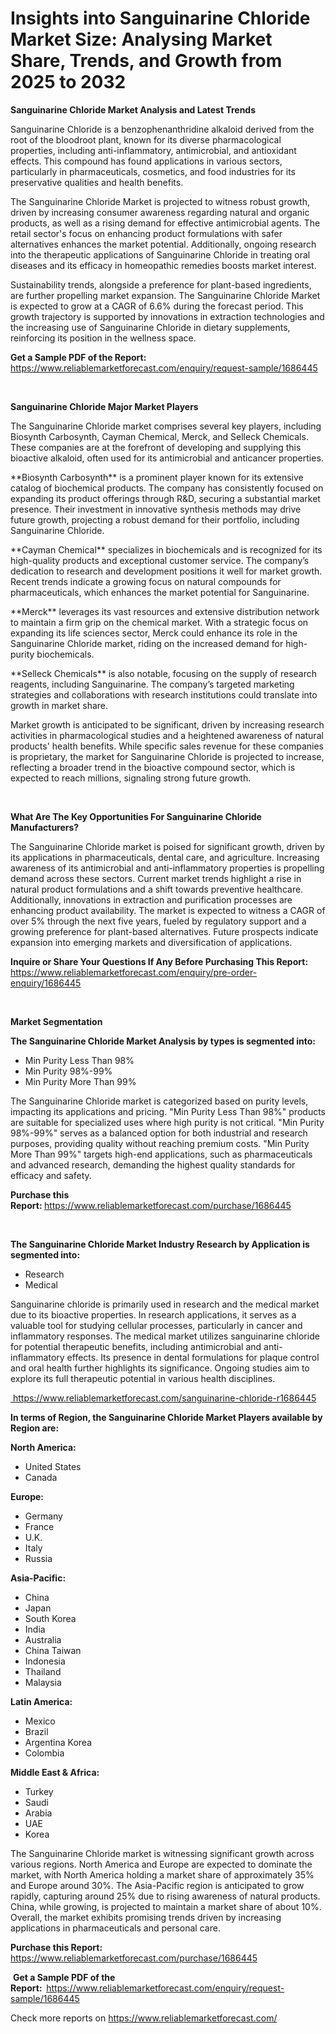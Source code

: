 <p><h1>Insights into Sanguinarine Chloride Market Size: Analysing Market Share, Trends, and Growth from 2025 to 2032</h1></p><p><strong>Sanguinarine Chloride Market Analysis and Latest Trends</strong></p>
<p><p>Sanguinarine Chloride is a benzophenanthridine alkaloid derived from the root of the bloodroot plant, known for its diverse pharmacological properties, including anti-inflammatory, antimicrobial, and antioxidant effects. This compound has found applications in various sectors, particularly in pharmaceuticals, cosmetics, and food industries for its preservative qualities and health benefits.</p><p>The Sanguinarine Chloride Market is projected to witness robust growth, driven by increasing consumer awareness regarding natural and organic products, as well as a rising demand for effective antimicrobial agents. The retail sector's focus on enhancing product formulations with safer alternatives enhances the market potential. Additionally, ongoing research into the therapeutic applications of Sanguinarine Chloride in treating oral diseases and its efficacy in homeopathic remedies boosts market interest.</p><p>Sustainability trends, alongside a preference for plant-based ingredients, are further propelling market expansion. The Sanguinarine Chloride Market is expected to grow at a CAGR of 6.6% during the forecast period. This growth trajectory is supported by innovations in extraction technologies and the increasing use of Sanguinarine Chloride in dietary supplements, reinforcing its position in the wellness space.</p></p>
<p><strong>Get a Sample PDF of the Report:&nbsp;</strong> <a href="https://www.reliablemarketforecast.com/enquiry/request-sample/1686445?utm_campaign=3298&utm_medium=2&utm_source=Github&utm_content=ia&utm_term=26032025&utm_id=sanguinarine-chloride">https://www.reliablemarketforecast.com/enquiry/request-sample/1686445</a></p>
<p>&nbsp;</p>
<p><strong>Sanguinarine Chloride Major Market Players</strong></p>
<p><p>The Sanguinarine Chloride market comprises several key players, including Biosynth Carbosynth, Cayman Chemical, Merck, and Selleck Chemicals. These companies are at the forefront of developing and supplying this bioactive alkaloid, often used for its antimicrobial and anticancer properties.</p><p>**Biosynth Carbosynth** is a prominent player known for its extensive catalog of biochemical products. The company has consistently focused on expanding its product offerings through R&D, securing a substantial market presence. Their investment in innovative synthesis methods may drive future growth, projecting a robust demand for their portfolio, including Sanguinarine Chloride.</p><p>**Cayman Chemical** specializes in biochemicals and is recognized for its high-quality products and exceptional customer service. The company’s dedication to research and development positions it well for market growth. Recent trends indicate a growing focus on natural compounds for pharmaceuticals, which enhances the market potential for Sanguinarine.</p><p>**Merck** leverages its vast resources and extensive distribution network to maintain a firm grip on the chemical market. With a strategic focus on expanding its life sciences sector, Merck could enhance its role in the Sanguinarine Chloride market, riding on the increased demand for high-purity biochemicals.</p><p>**Selleck Chemicals** is also notable, focusing on the supply of research reagents, including Sanguinarine. The company’s targeted marketing strategies and collaborations with research institutions could translate into growth in market share.</p><p>Market growth is anticipated to be significant, driven by increasing research activities in pharmacological studies and a heightened awareness of natural products' health benefits. While specific sales revenue for these companies is proprietary, the market for Sanguinarine Chloride is projected to increase, reflecting a broader trend in the bioactive compound sector, which is expected to reach millions, signaling strong future growth.</p></p>
<p>&nbsp;</p>
<p><strong>What Are The Key Opportunities For Sanguinarine Chloride Manufacturers?</strong></p>
<p><p>The Sanguinarine Chloride market is poised for significant growth, driven by its applications in pharmaceuticals, dental care, and agriculture. Increasing awareness of its antimicrobial and anti-inflammatory properties is propelling demand across these sectors. Current market trends highlight a rise in natural product formulations and a shift towards preventive healthcare. Additionally, innovations in extraction and purification processes are enhancing product availability. The market is expected to witness a CAGR of over 5% through the next five years, fueled by regulatory support and a growing preference for plant-based alternatives. Future prospects indicate expansion into emerging markets and diversification of applications.</p></p>
<p><strong>Inquire or Share Your Questions If Any Before Purchasing This Report:</strong> <a href="https://www.reliablemarketforecast.com/enquiry/pre-order-enquiry/1686445?utm_campaign=3298&utm_medium=2&utm_source=Github&utm_content=ia&utm_term=26032025&utm_id=sanguinarine-chloride">https://www.reliablemarketforecast.com/enquiry/pre-order-enquiry/1686445</a></p>
<p>&nbsp;</p>
<p><strong>Market Segmentation</strong></p>
<p><strong>The Sanguinarine Chloride Market Analysis by types is segmented into:</strong></p>
<p><ul><li>Min Purity Less Than 98%</li><li>Min Purity 98%-99%</li><li>Min Purity More Than 99%</li></ul></p>
<p><p>The Sanguinarine Chloride market is categorized based on purity levels, impacting its applications and pricing. "Min Purity Less Than 98%" products are suitable for specialized uses where high purity is not critical. "Min Purity 98%-99%" serves as a balanced option for both industrial and research purposes, providing quality without reaching premium costs. "Min Purity More Than 99%" targets high-end applications, such as pharmaceuticals and advanced research, demanding the highest quality standards for efficacy and safety.</p></p>
<p><strong>Purchase this Report:&nbsp;</strong><a href="https://www.reliablemarketforecast.com/purchase/1686445?utm_campaign=3298&utm_medium=2&utm_source=Github&utm_content=ia&utm_term=26032025&utm_id=sanguinarine-chloride">https://www.reliablemarketforecast.com/purchase/1686445</a></p>
<p>&nbsp;</p>
<p><strong>The Sanguinarine Chloride Market Industry Research by Application is segmented into:</strong></p>
<p><ul><li>Research</li><li>Medical</li></ul></p>
<p><p>Sanguinarine chloride is primarily used in research and the medical market due to its bioactive properties. In research applications, it serves as a valuable tool for studying cellular processes, particularly in cancer and inflammatory responses. The medical market utilizes sanguinarine chloride for potential therapeutic benefits, including antimicrobial and anti-inflammatory effects. Its presence in dental formulations for plaque control and oral health further highlights its significance. Ongoing studies aim to explore its full therapeutic potential in various health disciplines.</p></p>
<p><a href="https://www.reliablemarketforecast.com/sanguinarine-chloride-r1686445?utm_campaign=3298&utm_medium=2&utm_source=Github&utm_content=ia&utm_term=26032025&utm_id=sanguinarine-chloride">&nbsp;https://www.reliablemarketforecast.com/sanguinarine-chloride-r1686445</a></p>
<p><strong>In terms of Region, the Sanguinarine Chloride Market Players available by Region are:</strong></p>
<p>
    <p> <strong> North America: </strong>
        <ul>
            <li>United States</li>
            <li>Canada</li>
        </ul>
        </p> 
    <p> <strong> Europe: </strong>
        <ul>
            <li>Germany</li>
            <li>France</li>
            <li>U.K.</li>
            <li>Italy</li>
            <li>Russia</li>
        </ul>
        </p> 
    <p> <strong> Asia-Pacific: </strong>
        <ul>
            <li>China</li>
            <li>Japan</li>
            <li>South Korea</li>
            <li>India</li>
            <li>Australia</li>
            <li>China Taiwan</li>
            <li>Indonesia</li>
            <li>Thailand</li>
            <li>Malaysia</li>
        </ul>
        </p> 
    <p> <strong> Latin America: </strong>
        <ul>
            <li>Mexico</li>
            <li>Brazil</li>
            <li>Argentina Korea</li>
            <li>Colombia</li>
        </ul>
        </p> 
    <p> <strong> Middle East & Africa: </strong>
        <ul>
            <li>Turkey</li>
            <li>Saudi</li>
            <li>Arabia</li>
            <li>UAE</li>
            <li>Korea</li>
        </ul>
    </p>
    </p>
<p><p>The Sanguinarine Chloride market is witnessing significant growth across various regions. North America and Europe are expected to dominate the market, with North America holding a market share of approximately 35% and Europe around 30%. The Asia-Pacific region is anticipated to grow rapidly, capturing around 25% due to rising awareness of natural products. China, while growing, is projected to maintain a market share of about 10%. Overall, the market exhibits promising trends driven by increasing applications in pharmaceuticals and personal care.</p></p>
<p><strong>Purchase this Report: </strong><a href="https://www.reliablemarketforecast.com/purchase/1686445?utm_campaign=3298&utm_medium=2&utm_source=Github&utm_content=ia&utm_term=26032025&utm_id=sanguinarine-chloride">https://www.reliablemarketforecast.com/purchase/1686445</a></p>
<p>&nbsp;<strong>Get a Sample PDF of the Report:&nbsp;&nbsp;</strong><a href="https://www.reliablemarketforecast.com/enquiry/request-sample/1686445?utm_campaign=3298&utm_medium=2&utm_source=Github&utm_content=ia&utm_term=26032025&utm_id=sanguinarine-chloride">https://www.reliablemarketforecast.com/enquiry/request-sample/1686445</a></p>
<p><strong></strong></p>
<p>Check more reports on <a href="https://www.reliablemarketforecast.com/?utm_campaign=3298&utm_medium=2&utm_source=Github&utm_content=ia&utm_term=26032025&utm_id=sanguinarine-chloride">https://www.reliablemarketforecast.com/</a></p>